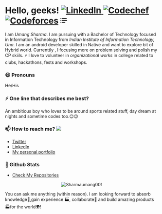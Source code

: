 # Hello, geeks!  <a href="https://www.linkedin.com/in/0729/"> <img alt="LinkedIn" width="22px" src="https://cdn.jsdelivr.net/npm/simple-icons@v3/icons/linkedin.svg"/> </a> </a><a href="https://www.codechef.com/users/sharmaumang001"><img alt="Codechef" width="22px" src="https://cdn.jsdelivr.net/npm/simple-icons@3.6.1/icons/codechef.svg" /></a> <a href="https://codeforces.com/profile/sharmaumang001"><img alt="Codeforces" width="22px" src="https://cdn.jsdelivr.net/npm/simple-icons@3.6.1/icons/codeforces.svg" /></a> <a href="https://clist.by/coder/sharmaumang001"><img alt="CList" width="22px" src="https://github.com/sharmaumang001/sharmaumang001/blob/main/list.svg" /></a> 

I am _Umang Sharma_. I am pursuing with a Bachelor of Technology focused in Information Technology from _Indian Institute of Information Technology, Una_. I am an android developer skilled in Native and want to explore bit of Hybrid world. Currenttly , I focusing more on problem solving and polish my CP skiils. ⚡ I love to  volunteer in *organizational works* in college related to clubs, hackathons, fests and workshops.

### 😄 Pronouns
He/His

### ⚡ One line that describes me best? 
An ambitious boy who loves to be around sports related stuff, day dream at nights and sometime codes too.😉😉

### 📫 How to reach me? ![](https://visitor-badge.glitch.me/badge?page_id=sharmaumang001.sharmaumang001)
- [Twitter](https://twitter.com/wahiLadka) 
- [LinkedIn](https://www.linkedin.com/in/0729/) 
- [My personal portfolio](http://sharmaumang001.github.io) 

### 🎯 Github Stats
- [Check My Repositories](https://github.com/sharmaumang001?tab=repositories)

<p align="center"> <img src="https://github-readme-stats.vercel.app/api?username=sharmaumang001&show_icons=true&theme=gotham" alt="Sharmaumang001" />



You can ask me anything (within reason). I am looking forward to absorb knowledge🧠,gain experience 🏭, collaborate🤝 and build amazing products 🏭for the world🌍!
